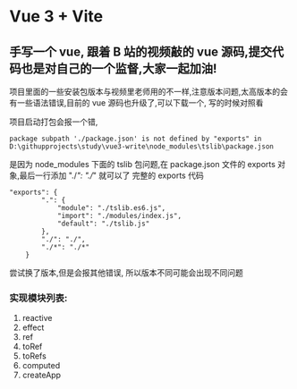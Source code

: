 # Vue 3 + Vite

## 手写一个 vue, 跟着 B 站的视频敲的 vue 源码,提交代码也是对自己的一个监督,大家一起加油!

项目里面的一些安装包版本与视频里老师用的不一样,注意版本问题,太高版本的会有一些语法错误,目前的 vue 源码也升级了,可以下载一个, 写的时候对照看

项目启动打包会报一个错,

```
package subpath './package.json' is not defined by "exports" in D:\githupprojects\study\vue3-write\node_modules\tslib\package.json
```

是因为 node_modules 下面的 tslib 包问题,在 package.json 文件的 exports 对象,最后一行添加 "./_": "./_" 就可以了
完整的 exports 代码

```
"exports": {
        ".": {
            "module": "./tslib.es6.js",
            "import": "./modules/index.js",
            "default": "./tslib.js"
        },
        "./": "./",
        "./*": "./*"
    }
```

尝试换了版本,但是会报其他错误, 所以版本不同可能会出现不同问题

### 实现模块列表:

1. reactive
2. effect
3. ref
4. toRef
5. toRefs
6. computed
7. createApp
